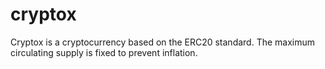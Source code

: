 # cryptox
Cryptox is a cryptocurrency based on the ERC20 standard. The maximum circulating supply is fixed to prevent inflation.
